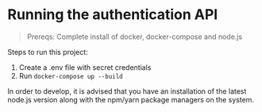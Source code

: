 # Running the authentication API


> Prereqs: Complete install of docker, docker-compose and node.js

Steps to run this project:

1. Create a .env file with secret credentials
2. Run `docker-compose up --build`

In order to develop, it is advised that you have an installation of the latest node.js version along with the npm/yarn package managers on the system.
